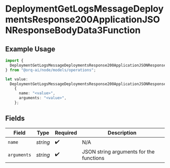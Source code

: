 # DeploymentGetLogsMessageDeploymentsResponse200ApplicationJSONResponseBodyData3Function

## Example Usage

```typescript
import {
  DeploymentGetLogsMessageDeploymentsResponse200ApplicationJSONResponseBodyData3Function,
} from "@orq-ai/node/models/operations";

let value:
  DeploymentGetLogsMessageDeploymentsResponse200ApplicationJSONResponseBodyData3Function =
    {
      name: "<value>",
      arguments: "<value>",
    };
```

## Fields

| Field                                   | Type                                    | Required                                | Description                             |
| --------------------------------------- | --------------------------------------- | --------------------------------------- | --------------------------------------- |
| `name`                                  | *string*                                | :heavy_check_mark:                      | N/A                                     |
| `arguments`                             | *string*                                | :heavy_check_mark:                      | JSON string arguments for the functions |